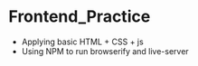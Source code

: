 # Frontend_Practice
- Applying basic HTML + CSS + js 
- Using NPM to run browserify and live-server 
